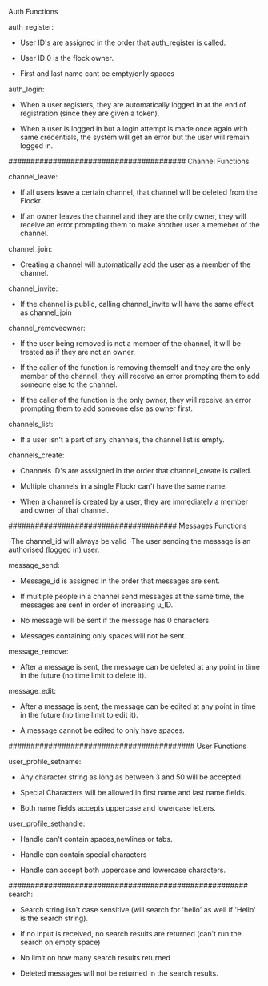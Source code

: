 Auth Functions

auth_register:
- User ID's are assigned in the order that auth_register is called.

- User ID 0 is the flock owner.

- First and last name cant be empty/only spaces

auth_login:
- When a user registers, they are automatically logged in at the end of registration (since they are given a token).

- When a user is logged in but a login attempt is made once again with same credentials, the system will get an error but the user will remain logged in.

########################################
Channel Functions

channel_leave:
- If all users leave a certain channel, that channel will be deleted from the Flockr.

- If an owner leaves the channel and they are the only owner, they will receive an error prompting them to make another user a memeber of the channel.


channel_join:
- Creating a channel will automatically add the user as a member of the channel.

channel_invite:
- If the channel is public, calling channel_invite will have the same effect as channel_join

channel_removeowner:
- If the user being removed is not a member of the channel, it will be treated as if they are not an owner.

- If the caller of the function is removing themself and they are the only member of the channel, they will receive an error prompting them to add someone else to the channel.

- If the caller of the function is the only owner, they will receive an error prompting them to add someone else as owner first. 

channels_list:
- If a user isn't a part of any channels, the channel list is empty.

channels_create:

- Channels ID's are asssigned in the order that channel_create is called. 

- Multiple channels in a single Flockr can't have the same name.

- When a channel is created by a user, they are immediately a member and owner of that channel.

######################################
Messages Functions

-The channel_id will always be valid
-The user sending the message is an authorised (logged in) user.

message_send:
- Message_id is assigned in the order that messages are sent.

- If multiple people in a channel send messages at the same time, the messages are sent in order of increasing u_ID.

- No message will be sent if the message has 0 characters. 

- Messages containing only spaces will not be sent. 

message_remove:
- After a message is sent, the message can be deleted at any point in time in the future (no time limit to delete it).

message_edit:
- After a message is sent, the message can be edited at any point in time in the future (no time limit to edit it).

- A message cannot be edited to only have spaces.

##########################################
User Functions

user_profile_setname:

- Any character string as long as between 3 and 50 will be accepted.

- Special Characters will be allowed in first name and last name fields.

- Both name fields accepts uppercase and lowercase letters.

user_profile_sethandle:
- Handle can't contain spaces,newlines or tabs.

- Handle can contain special characters

- Handle can accept both uppercase and lowercase characters.



######################################################
search:

- Search string isn't case sensitive (will search for 'hello' as well if 'Hello' is the search string).

- If no input is received, no search results are returned (can't run the search on empty space)

- No limit on how many search results returned

- Deleted messages will not be returned in the search results.

